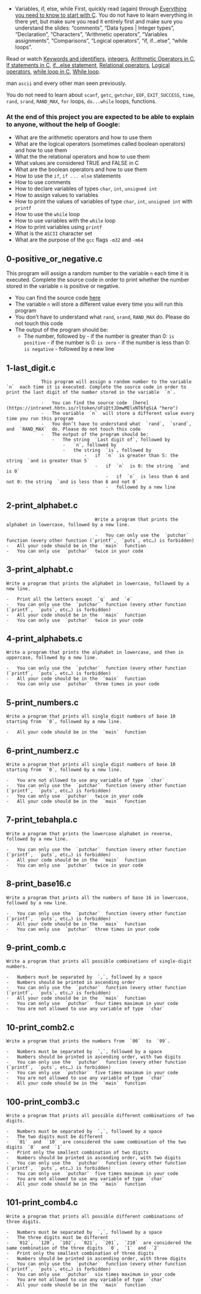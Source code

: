  - Variables, if, else, while
 First, quickly read (again) through  [Everything you need to know to start with C](https://intranet.hbtn.io/rltoken/lbqOMfcseEq0Y-7al_j1Ag "Everything you need to know to start with C"). You do not have to learn everything in there yet, but make sure you read it entirely first and make sure you understand the slides: “comments”, “Data types | Integer types”, “Declaration”, “Characters”, “Arithmetic operators”, “Variables assignments”, “Comparisons”, “Logical operators”, “if, if…else”, “while loops”.

 Read or watch  [Keywords and identifiers](https://intranet.hbtn.io/rltoken/H5xB_TuTdxRJH43d3a92ZA "Keywords and identifiers"),  [integers](https://intranet.hbtn.io/rltoken/x-Gz8GZesHnqQiFWExNdNQ "integers"),  [Arithmetic Operators in C](https://intranet.hbtn.io/rltoken/r4hrHzg2X9JjnKj8sP_SAw "Arithmetic Operators in C"),  [If statements in C](https://intranet.hbtn.io/rltoken/40RYNLRh_nrWHRJyNhJryw "If statements in C"),  [if…else statement](https://intranet.hbtn.io/rltoken/PMD6eKdkj2RmIpagtABihw "if...else statement"),  [Relational operators](https://intranet.hbtn.io/rltoken/dCy4644-X_WJMYxRZwCfFQ "Relational operators"),  [Logical operators](https://intranet.hbtn.io/rltoken/ehZitEtcEw_PTx8_1bTh4w "Logical operators"),  [while loop in C](https://intranet.hbtn.io/rltoken/Qhq1p5UcR72-VXFJ_iAqWQ "while loop in C"),  [While loop](https://intranet.hbtn.io/rltoken/RY9a1EDxRKNNHhxbJ6Pn_g "While loop").

 man  `ascii`  and every other man seen previously.

 You do not need to learn about  `scanf`,  `getc`,  `getchar`,  `EOF`,  `EXIT_SUCCESS`,  `time`,  `rand`,  `srand`,  `RAND_MAX`,  `for`  loops,  `do...while`  loops, functions.

### At the end of this project you are expected to be able to explain to anyone,  **without the help of Google**:

 -   What are the arithmetic operators and how to use them
 -   What are the logical operators (sometimes called boolean operators) and how to use them
 -   What the the relational operators and how to use them
 -   What values are considered TRUE and FALSE in C
 -   What are the boolean operators and how to use them
 -   How to use the  `if`,  `if ... else`  statements
 -   How to use comments
 -   How to declare variables of types  `char`,  `int`,  `unsigned int`
 -   How to assign values to variables
 -   How to print the values of variables of type  `char`,  `int`,  `unsigned int`  with  `printf`
 -   How to use the  `while`  loop
 -   How to use variables with the  `while`  loop
 -   How to print variables using  `printf`
 -   What is the  `ASCII`  character set
 -   What are the purpose of the  `gcc`  flags  `-m32`  and  `-m64`
## 0-positive\_or\_negative.c
 This program will assign a random number to the variable  `n`  each time it is executed. Complete the source code in order to print whether the number stored in the variable  `n`  is positive or negative.

 -   You can find the source code  [here](https://intranet.hbtn.io/rltoken/7UBSgP4-dX9UI_R-fz7yYQ "here")
 -   The variable  `n`  will store a different value every time you will run this program
 -   You don’t have to understand what  `rand`,  `srand`,  `RAND_MAX`  do. Please do not touch this code
 -   The output of the program should be:
     -   The number, followed by
             -   if the number is greater than 0:  `is positive`
	             -   if the number is 0:  `is zero`
		             -   if the number is less than 0:  `is negative`
			         -   followed by a new line
## 1-last\_digit.c
				 This program will assign a random number to the variable  `n`  each time it is executed. Complete the source code in order to print the last digit of the number stored in the variable  `n`.

				 -   You can find the source code  [here](https://intranet.hbtn.io/rltoken/oFiQttJDmwMElxNT6fqSiA "here")
				 -   The variable  `n`  will store a different value every time you run this program
				 -   You don’t have to understand what  `rand`,  `srand`, and  `RAND_MAX`  do. Please do not touch this code
				 -   The output of the program should be:
				     -   The string  `Last digit of`, followed by
				         -   `n`, followed by
					     -   the string  `is`, followed by
					             -   if  `n`  is greater than 5: the string  `and is greater than 5`
						             -   if  `n`  is 0: the string  `and is 0`
							             -   if  `n`  is less than 6 and not 0: the string  `and is less than 6 and not 0`
								         -   followed by a new line
## 2-print\_alphabet.c
									 Write a program that prints the alphabet in lowercase, followed by a new line.

									 -   You can only use the  `putchar`  function (every other function (`printf`,  `puts`, etc…) is forbidden)
	-   All your code should be in the  `main`  function
	-   You can only use  `putchar`  twice in your code
## 3-print\_alphabt.c
	Write a program that prints the alphabet in lowercase, followed by a new line.

	-   Print all the letters except  `q`  and  `e`
	-   You can only use the  `putchar`  function (every other function (`printf`,  `puts`, etc…) is forbidden)
	-   All your code should be in the  `main`  function
	-   You can only use  `putchar`  twice in your code
## 4-print\_alphabets.c
	Write a program that prints the alphabet in lowercase, and then in uppercase, followed by a new line.

	-   You can only use the  `putchar`  function (every other function (`printf`,  `puts`, etc…) is forbidden)
	-   All your code should be in the  `main`  function
	-   You can only use  `putchar`  three times in your code
## 5-print\_numbers.c
	Write a program that prints all single digit numbers of base 10 starting from  `0`, followed by a new line.

	-   All your code should be in the  `main`  function
## 6-print\_numberz.c
	Write a program that prints all single digit numbers of base 10 starting from  `0`, followed by a new line.

	-   You are not allowed to use any variable of type  `char`
	-   You can only use the  `putchar`  function (every other function (`printf`,  `puts`, etc…) is forbidden)
	-   You can only use  `putchar`  twice in your code
	-   All your code should be in the  `main`  function
## 7-print\_tebahpla.c
	Write a program that prints the lowercase alphabet in reverse, followed by a new line.

	-   You can only use the  `putchar`  function (every other function (`printf`,  `puts`, etc…) is forbidden)
	-   All your code should be in the  `main`  function
	-   You can only use  `putchar`  twice in your code
## 8-print\_base16.c
	Write a program that prints all the numbers of base 16 in lowercase, followed by a new line.

	-   You can only use the  `putchar`  function (every other function (`printf`,  `puts`, etc…) is forbidden)
	-   All your code should be in the  `main`  function
	-   You can only use  `putchar`  three times in your code
## 9-print\_comb.c
	Write a program that prints all possible combinations of single-digit numbers.

	-   Numbers must be separated by  `,`, followed by a space
	-   Numbers should be printed in ascending order
	-   You can only use the  `putchar`  function (every other function (`printf`,  `puts`, etc…) is forbidden)
	-   All your code should be in the  `main`  function
	-   You can only use  `putchar`  four times maximum in your code
	-   You are not allowed to use any variable of type  `char`
## 10-print\_comb2.c
	Write a program that prints the numbers from  `00`  to  `99`.

	-   Numbers must be separated by  `,`, followed by a space
	-   Numbers should be printed in ascending order, with two digits
	-   You can only use the  `putchar`  function (every other function (`printf`,  `puts`, etc…) is forbidden)
	-   You can only use  `putchar`  five times maximum in your code
	-   You are not allowed to use any variable of type  `char`
	-   All your code should be in the  `main`  function
## 100-print_comb3.c
	Write a program that prints all possible different combinations of two digits.

	-   Numbers must be separated by  `,`, followed by a space
	-   The two digits must be different
	-   `01`  and  `10`  are considered the same combination of the two digits  `0`  and  `1`
	-   Print only the smallest combination of two digits
	-   Numbers should be printed in ascending order, with two digits
	-   You can only use the  `putchar`  function (every other function (`printf`,  `puts`, etc…) is forbidden)
	-   You can only use  `putchar`  five times maximum in your code
	-   You are not allowed to use any variable of type  `char`
	-   All your code should be in the  `main`  function
##   101-print_comb4.c
	Write a program that prints all possible different combinations of three digits.

	-   Numbers must be separated by  `,`, followed by a space
	-   The three digits must be different
	-   `012`,  `120`,  `102`,  `021`,  `201`,  `210`  are considered the same combination of the three digits  `0`,  `1`  and  `2`
	-   Print only the smallest combination of three digits
	-   Numbers should be printed in ascending order, with three digits
	-   You can only use the  `putchar`  function (every other function (`printf`,  `puts`, etc…) is forbidden)
	-   You can only use  `putchar`  six times maximum in your code
	-   You are not allowed to use any variable of type  `char`
	-   All your code should be in the  `main`  function
